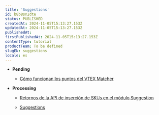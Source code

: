 ```yaml
---
title: 'Suggestions'
id: b8b8sn2dte
status: PUBLISHED
createdAt: 2024-11-05T15:13:27.153Z
updatedAt: 2024-11-05T15:13:27.153Z
publishedAt: 
firstPublishedAt: 2024-11-05T15:13:27.153Z
contentType: tutorial
productTeam: To be defined
slugEN: suggestions
locale: es
---
```


- **Pending**

  - [Cómo funcionan los puntos del VTEX Matcher](es/docs/tutorial/como-funcionan-los-puntos-del-vtex-matcher)


- **Processing**

  - [Retornos de la API de inserción de SKUs en el módulo Suggestion](es/docs/tutorial/retornos-de-la-api-de-insercion-de-skus-en-el-modulo-suggestion)


  - [Suggestions](es/docs/tutorial/index-es-tutorial-suggestions)

